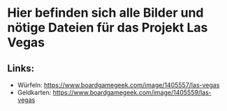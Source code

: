 # Hier befinden sich alle Bilder und nötige Dateien für das Projekt Las Vegas


## Links:
- Würfeln: https://www.boardgamegeek.com/image/1405557/las-vegas
- Geldkarten: https://www.boardgamegeek.com/image/1405559/las-vegas

